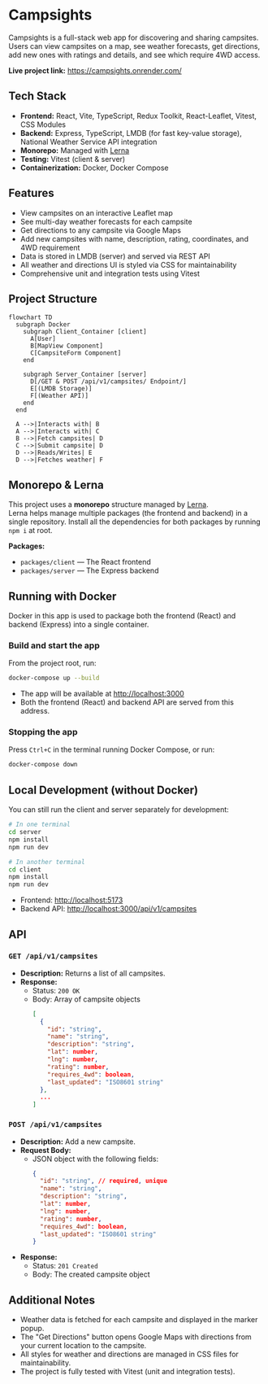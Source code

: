 # Campsights

Campsights is a full-stack web app for discovering and sharing campsites. Users can view campsites on a map, see weather forecasts, get directions, add new ones with ratings and details, and see which require 4WD access.

**Live project link:** https://campsights.onrender.com/

## Tech Stack

- **Frontend:** React, Vite, TypeScript, Redux Toolkit, React-Leaflet, Vitest, CSS Modules
- **Backend:** Express, TypeScript, LMDB (for fast key-value storage), National Weather Service API integration
- **Monorepo:** Managed with [Lerna](https://lerna.js.org/)
- **Testing:** Vitest (client & server)
- **Containerization:** Docker, Docker Compose

## Features

- View campsites on an interactive Leaflet map
- See multi-day weather forecasts for each campsite
- Get directions to any campsite via Google Maps
- Add new campsites with name, description, rating, coordinates, and 4WD requirement
- Data is stored in LMDB (server) and served via REST API
- All weather and directions UI is styled via CSS for maintainability
- Comprehensive unit and integration tests using Vitest

## Project Structure

```mermaid
flowchart TD
  subgraph Docker
    subgraph Client_Container [client]
      A[User]
      B[MapView Component]
      C[CampsiteForm Component]
    end

    subgraph Server_Container [server]
      D[/GET & POST /api/v1/campsites/ Endpoint/]
      E[(LMDB Storage)]
      F[(Weather API)]
    end
  end

  A -->|Interacts with| B
  A -->|Interacts with| C
  B -->|Fetch campsites| D
  C -->|Submit campsite| D
  D -->|Reads/Writes| E
  D -->|Fetches weather| F
```

## Monorepo & Lerna

This project uses a **monorepo** structure managed by [Lerna](https://lerna.js.org/).  
Lerna helps manage multiple packages (the frontend and backend) in a single repository. Install all the dependencies for both packages by running `npm i` at root.

**Packages:**
- `packages/client` — The React frontend
- `packages/server` — The Express backend

## Running with Docker

Docker in this app is used to package both the frontend (React) and backend (Express) into a single container.

### Build and start the app

From the project root, run:

```sh
docker-compose up --build
```

- The app will be available at [http://localhost:3000](http://localhost:3000)
- Both the frontend (React) and backend API are served from this address.

### Stopping the app

Press `Ctrl+C` in the terminal running Docker Compose, or run:

```sh
docker-compose down
```

## Local Development (without Docker)

You can still run the client and server separately for development:

```sh
# In one terminal
cd server
npm install
npm run dev

# In another terminal
cd client
npm install
npm run dev
```

- Frontend: [http://localhost:5173](http://localhost:5173)
- Backend API: [http://localhost:3000/api/v1/campsites](http://localhost:3000/api/v1/campsites)

## API

### `GET /api/v1/campsites`
- **Description:** Returns a list of all campsites.
- **Response:**
  - Status: `200 OK`
  - Body: Array of campsite objects
    ```json
    [
      {
        "id": "string",
        "name": "string",
        "description": "string",
        "lat": number,
        "lng": number,
        "rating": number,
        "requires_4wd": boolean,
        "last_updated": "ISO8601 string"
      },
      ...
    ]
    ```

### `POST /api/v1/campsites`
- **Description:** Add a new campsite.
- **Request Body:**
  - JSON object with the following fields:
    ```json
    {
      "id": "string", // required, unique
      "name": "string",
      "description": "string",
      "lat": number,
      "lng": number,
      "rating": number,
      "requires_4wd": boolean,
      "last_updated": "ISO8601 string"
    }
    ```
- **Response:**
  - Status: `201 Created`
  - Body: The created campsite object

## Additional Notes

- Weather data is fetched for each campsite and displayed in the marker popup.
- The "Get Directions" button opens Google Maps with directions from your current location to the campsite.
- All styles for weather and directions are managed in CSS files for maintainability.
- The project is fully tested with Vitest (unit and integration tests).